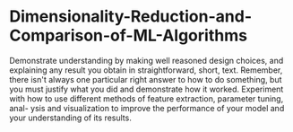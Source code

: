 # Dimensionality-Reduction-and-Comparison-of-ML-Algorithms

Demonstrate understanding by making well reasoned design choices, and explaining any result
you obtain in straightforward, short, text. Remember, there isn't always one particular right
answer to how to do something, but you must justify what you did and demonstrate how it
worked.
Experiment with how to use different methods of feature extraction, parameter tuning, anal-
ysis and visualization to improve the performance of your model and your understanding of
its results.
